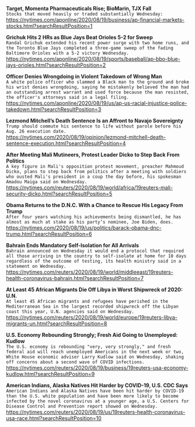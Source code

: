 **Target, Momenta Pharmaceuticals Rise; BioMarin, TJX Fall**\
`Stocks that moved heavily or traded substantially Wednesday:`\
https://nytimes.com/aponline/2020/08/19/business/ap-financial-markets-stocks.html?searchResultPosition=1

**Grichuk Hits 2 HRs as Blue Jays Beat Orioles 5-2 for Sweep**\
`Randal Grichuk extended his recent power surge with two home runs, and the Toronto Blue Jays completed a three-game sweep of the fading Baltimore Orioles with a 5-2 victory Wednesday. `\
https://nytimes.com/aponline/2020/08/19/sports/baseball/ap-bbo-blue-jays-orioles.html?searchResultPosition=2

**Officer Denies Wrongdoing in Violent Takedown of Wrong Man**\
`A white police officer who slammed a Black man to the ground and broke his wrist denies wrongdoing, saying he mistakenly believed the man had an outstanding arrest warrant and used force because the man resisted, the officer's attorneys said in a legal filing.`\
https://nytimes.com/aponline/2020/08/19/us/ap-us-racial-injustice-police-takedown.html?searchResultPosition=3

**Lezmond Mitchell’s Death Sentence Is an Affront to Navajo Sovereignty**\
`Trump should commute his sentence to life without parole before his Aug. 26 execution date.`\
https://nytimes.com/2020/08/19/opinion/lezmond-mitchell-death-sentence-execution.html?searchResultPosition=4

**After Meeting Mali Mutineers, Protest Leader Dicko to Step Back From Politics**\
`A key figure in Mali's opposition protest movement, preacher Mahmoud Dicko, plans to step back from politics after a meeting with soldiers who ousted Mali's president in a coup the day before, his spokesman Amadou Maiga said on Wednesday.`\
https://nytimes.com/reuters/2020/08/19/world/africa/19reuters-mali-security-dicko.html?searchResultPosition=5

**Obama Returns to the D.N.C. With a Chance to Rescue His Legacy From Trump**\
`After four years watching his achievements being dismantled, he has almost as much at stake as his party’s nominee, Joe Biden, does.`\
https://nytimes.com/2020/08/19/us/politics/barack-obama-dnc-trump.html?searchResultPosition=6

**Bahrain Ends Mandatory Self-Isolation for All Arrivals**\
`Bahrain announced on Wednesday it would end a protocol that required all those arriving in the country to self-isolate at home for 10 days regardless of the outcome of testing, its health ministry said in a statement on Wednesday.`\
https://nytimes.com/reuters/2020/08/19/world/middleeast/19reuters-health-coronavirus-bahrain.html?searchResultPosition=7

**At Least 45 African Migrants Die Off Libya in Worst Shipwreck of 2020: U.N.**\
`At least 45 African migrants and refugees have perished in the Mediterranean Sea in the largest recorded shipwreck off the Libyan coast this year, U.N. agencies said on Wednesday.`\
https://nytimes.com/reuters/2020/08/19/world/europe/19reuters-libya-migrants-un.html?searchResultPosition=8

**U.S. Economy Rebounding Strongly; Fresh Aid Going to Unemployed: Kudlow**\
`The U.S. economy is rebounding "very, very strongly," and fresh federal aid will reach unemployed Americans in the next week or two, White House economic adviser Larry Kudlow said on Wednesday, shaking off concerns about a second wave of COVID infections.`\
https://nytimes.com/reuters/2020/08/19/business/19reuters-usa-economy-kudlow.html?searchResultPosition=9

**American Indians, Alaska Natives Hit Harder by COVID-19, U.S. CDC Says**\
`American Indians and Alaska Natives have been hit harder by COVID-19 than the U.S. white population and have been more likely to become infected by the novel coronavirus at a younger age, a U.S. Centers for Disease Control and Prevention report showed on Wednesday.`\
https://nytimes.com/reuters/2020/08/19/us/19reuters-health-coronavirus-usa-race.html?searchResultPosition=10

